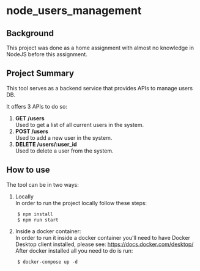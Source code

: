 # node_users_management

## Background

This project was done as a home assignment with almost no knowledge in NodeJS before this assignment.

## Project Summary

This tool serves as a backend service that provides APIs to manage users DB.

It offers 3 APIs to do so:

1. **GET /users**
<br>Used to get a list of all current users in the system.
2. **POST /users**
<br>Used to add a new user in the system.
3. **DELETE /users/:user_id**
<br>Used to delete a user from the system.

## How to use
The tool can be in two ways:
1. Locally
<br>In order to run the project locally follow these steps:
```diff
    $ npm install
    $ npm run start
```

2. Inside a docker container:
<br>In order to run it inside a docker container you'll need to have Docker Desktop client installed, please see:
https://docs.docker.com/desktop/
<br>After docker installed all you need to do is run:
```diff
    $ docker-compose up -d
```
